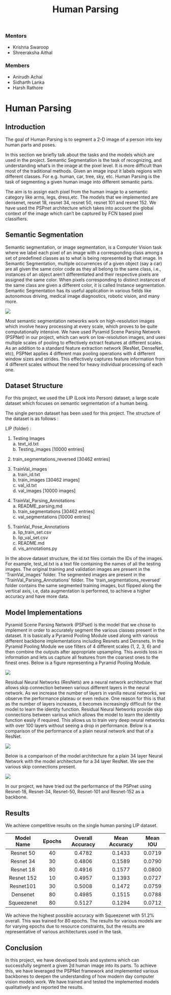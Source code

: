 ﻿---
layout: post
title: "Human Parsing"
description: "Multi Purpose Deep Learning Segmentation Framework for 2-D Human Images"
categories: compsoc
thumbnail: "human-parsing.jpeg"
year: 2021
---

### Mentors
 - Krishna Swaroop
 - Shreeraksha Aithal

### Members
 - Anirudh Achal
 - Sidharth Lanka
 - Harsh Rathore


# Human Parsing

## Introduction
The goal of Human Parsing is to segment a 2-D image of a person into key human parts and poses.

In this section we briefly talk about the tasks and the models which are used in the project. Semantic Segmentation is the task of recognizing, and understanding what’s in the image at the pixel level. It is more difficult than most of the traditional methods. Given an image input it labels regions with different classes. For e.g. human, car, tree, sky, etc. Human Parsing  is the task of segmenting a given human image into different semantic parts.

The aim is to assign each pixel from the human image to a semantic category like arms, legs, dress,etc. The models that we implemented are densenet, resnet 18, resnet 34, resnet 50, resnet 101 and resnet 152. We have used the PSPnet architecture which takes into account the global context of the image which can’t be captured by FCN based pixel classifiers.

## Semantic Segmentation
Semantic segmentation, or image segmentation, is a Computer Vision task where we label each pixel of an image with a corresponding class among a set of predefined classes as to what is being represented by that image. In Semantic Segmentation, multiple occurrences of a given object (say a car) are all given the same color code as they all belong to the same class, i.e., instances of an object aren’t differentiated and their respective pixels are assigned the same color. When pixels corresponding to distinct instances of the same class are given a different color, it is called Instance segmentation. Semantic Segmentation has its useful application in various fields like autonomous driving, medical image diagnostics, robotic vision, and many more.

![](/virtual-expo/assets/img/compsoc/human-parsing_img1.jpeg)

Most semantic segmentation networks work on high-resolution images which involve heavy processing at every scale, which proves to be quite computationally intensive. We have used Pyramid Scene Parsing Network (PSPNet) in our project, which can work on low-resolution images, and uses multiple scales of pooling to effectively extract features at different scales. As an addition to a standard feature extraction network (ResNet, DenseNet, etc), PSPNet applies 4 different max pooling operations with 4 different window sizes and strides. This effectively captures feature information from 4 different scales without the need for heavy individual processing of each one.

## Dataset Structure

For this project, we used the LIP (Look into Person) dataset, a large scale dataset which focuses on semantic segmentation of a human being.

The single person dataset has been used for this project. The structure of the dataset is as follows :

LIP (folder) :

1.  Testing Images <br/>
    a. text_id.txt <br/>
    b. Testing_images [10000 entries] <br/>

2.  train_segmentations_reversed [30462 entries] <br/>
3.  TrainVal_images <br/>
    a.  train_id.txt <br/>
    b. train_images [30462 images] <br/>
    c. val_id.txt <br/>
    d. val_images [10000 images] <br/>

4.   TrainVal_Parsing_Annotations <br/>
    a. README_parsing,md <br/>
    b. train_segmentations [30462 entries] <br/>
    c. val_segmentations [10000 entries] <br/>
5. TrainVal_Pose_Annotations <br/>
    a. lip_train_set.csv <br/>
    b. lip_val_set.csv <br/>
    c. README.md <br/>
    d. vis_annotations.py <br/>

In the above dataset structure, the id.txt files contain the IDs of the images. For example, test_id.txt is a text file containing the names of all the testing images. The original training and validation images are present in the 'TrainVal_images' folder. The segmented images are present in the 'TrainVal_Parsing_Annotations' folder. The 'train_segmentations_reversed' folder contains the same segmented training images, but flipped along the vertical axis, i.e, data augmentation is performed, to achieve a higher accuracy and have more data.


## Model Implementations

Pyramid Scene Parsing Network (PSPset) is the model that we chose to implement in order to accurately segment the various classes present in the dataset. It is basically a Pyramid Pooling Module used along with various different backbone implementations including Resnets and Densnets. In the Pyramid Pooling Module we use filters of 4 different scales (1, 2, 3, 6) and then combine the outputs after appropriate upsampling. This avoids loss in information and lets us capture all features from the coarsest ones to the finest ones. Below is a figure representing a Pyramid Pooling Module.

![](/virtual-expo/assets/img/compsoc/human-parsing_img2.png)

Residual Neural Networks (ResNets) are a neural network architecture that allows skip connection between various different layers in the neural network. As we increase the number of layers in vanilla neural networks, we observe the performance plateau or even reduce. One reason for this is that as the number of layers increases, it becomes increasingly difficult for the model to learn the identity function. Residual Neural Networks provide skip connections between various which allows the model to learn the identity function easily if required. This allows us to train very deep neural networks with over 100 layers without seeing a drop in performance. Below is a comparison of the performance of a plain neural network and that of a ResNet.

![](/virtual-expo/assets/img/compsoc/human-parsing_img3.png)

Below is a comparison of the model architecture for a plain 34 layer Neural Network with the model architecture for a 34 layer ResNet. We see the various skip connections present.

![](/virtual-expo/assets/img/compsoc/human-parsing_img4.png)

In our project, we have tried out the performance of the PSPnet using Resnet-18, Resnet-34, Resnet-50, Resnet-101 and Resnet-152 as a backbone.

## Results

We achieve competitive results on the single human parsing LIP dataset.

| Model Name | Epochs | Overall  Accuracy | Mean Accuracy | Mean IOU |
|:-:|:-:|:-:|:-:|:-:|
| Resnet 50 | 40 | 0.4782 | 0.1433 | 0.0719 |
| Resnet 34 | 30 | 0.4806 | 0.1589 | 0.0790 |
| Resnet 18 | 80 | 0.4916 | 0.1577 | 0.0800 |
| Resnet 152 | 10 | 0.4957 | 0.1393 | 0.0727 |
| Resnet101 | 30 | 0.5008 | 0.1472 | 0.0759 |
| Densenet | 80 | 0.4985 | 0.1515 | 0.0788 |
| Squeezenet | 80 | 0.5127 | 0.1294 | 0.0712 |

We achieve the highest possible accuracy with Squeezenet with 51.2% overall. This was trained for 80 epochs. The results for various models are for varying epochs due to resource constraints, but the results are representative of various architectures used in the task.

## Conclusion

In this project, we have developed tools and systems which can successfully segment a given 2d human image into its parts. To achieve this, we have leveraged the PSPNet framework and implemented various backbones to deepen the understanding of how modern day computer vision models work. We have trained and tested the implemented models qualitatively and reported the results.
